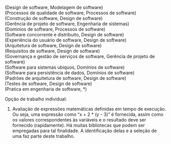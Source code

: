(Design de software, Modelagem de software)  
(Processos de qualidade de software, Processos de software)  
(Construção de software, Design de software)  
(Gerência de projeto de software, Engenharia de sistemas)  
(Dominios de software, Processos de software)  
(Software concorrente e distribuito, Design de software)  
(Experiência do usuário de software, Design de software)  
(Arquitetura de software, Design de software)  
(Requisitos de software, Design de software)  
(Governança e gestão de serviços de software, Gerência de projeto de software)  
(Software para sistemas ubiquos, Domínios de software)  
(Software para persistência de dados, Domínios de software)  
(Padrões de arquitetura de software, Design de software)  
(Testes de software, Design de software)  
(Pratica em engenharia de software, *)  


Opção de trabalho individual:
1. Avaliação de expressões matemáticas definidas em tempo de execução. Ou seja, uma expressão como “x + 2 * (y - 3)” é fornecida, assim como os valores correspondentes às variáveis e o resultado deve ser fornecido (rapidamente). Há muitas bibliotecas que podem ser empregadas para tal finalidade. A identificação delas e a seleção de uma faz parte deste trabalho.

